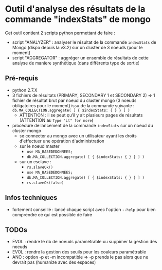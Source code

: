 Outil d'analyse des résultats de la commande "indexStats" de mongo
==============================

Cet outil contient 2 scripts python permettant de faire :
- script "ANALYZER" : analyser le résultat de la commande ``indexStats`` de Mongo (dispo depuis la v3.2) sur un cluster de 3 noeuds (pour le moment)
- script "AGGREGATOR" : aggréger un ensemble de résultats de cette analyse de manière synthétique (dans différents type de sortie)

Pré-requis
---
- python 2.7.X
- 3 fichiers de résultats (PRIMARY, SECONDARY 1 et SECONDARY 2) => 1 fichier de résultat brut par noeud du cluster mongo (3 noeuds obligatoires pour le moment) issu de la commande suivante :
    ``db.MA_COLLECTION.aggregate( [ { $indexStats: { } } ] )``
    - ATTENTION : il se peut qu'il y ait plusieurs pages de résultats (ATTENTION au ``Type "it" for more``)
- procédure de lancement de la commande ``indexStats`` sur un noeud du cluster mongo
    - se connecter au mongo avec un utilisateur ayant les droits d'effectuer une opération d'administration
    - sur le noeud master
        - ``use MA_BASEDEDONNEES;``
        - ``db.MA_COLLECTION.aggregate( [ { $indexStats: { } } ] )``
    - sur un esclave :
        - ``rs.slaveOk()``
        - ``use MA_BASEDEDONNEES;``
        - ``db.MA_COLLECTION.aggregate( [ { $indexStats: { } } ] )``
        - ``rs.slaveOk(false)``

Infos techniques
---
- fortement conseillé : lancé chaque script avec l'option ``--help`` pour bien comprendre ce qui est possible de faire

TODOs
---
- EVOL : rendre le nb de noeuds paramétrable ou suppimer la gestion des noeuds
- EVOL : rendre la gestion des seuils pour les couleurs paramétrable
- ANO : option -p et -m incompatible => -p prends le pas alors que ne devrait pas (humanize avec des espaces)
